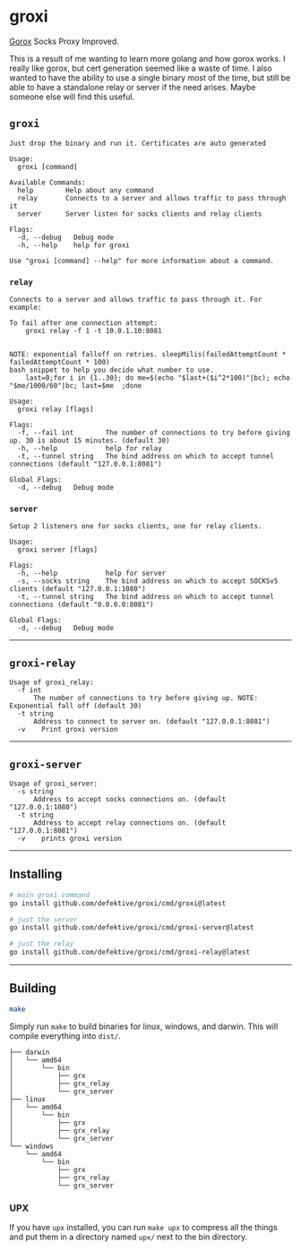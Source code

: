 groxi
=============
[Gorox](https://github.com/klustic/gorocks) Socks Proxy Improved.

This is a result of me wanting to learn more golang and how gorox works. I really like gorox, but cert generation seemed like a waste of time. I also wanted to have the ability to use a single binary most of the time, but still be able to have a standalone relay or server if the need arises. Maybe someone else will find this useful.

`groxi`
------------
```
Just drop the binary and run it. Certificates are auto generated

Usage:
  groxi [command]

Available Commands:
  help        Help about any command
  relay       Connects to a server and allows traffic to pass through it
  server      Server listen for socks clients and relay clients

Flags:
  -d, --debug   Debug mode
  -h, --help    help for groxi

Use "groxi [command] --help" for more information about a command.
```

### `relay`

```
Connects to a server and allows traffic to pass through it. For example:

To fail after one connection attempt:
    groxi relay -f 1 -t 10.0.1.10:8081


NOTE: exponential falloff on retries. sleepMilis(failedAttemptCount * failedAttemptCount * 100)
bash snippet to help you decide what number to use.
    last=0;for i in {1..30}; do me=$(echo "$last+($i^2*100)"|bc); echo "$me/1000/60"|bc; last=$me  ;done

Usage:
  groxi relay [flags]

Flags:
  -f, --fail int        The number of connections to try before giving up. 30 is about 15 minutes. (default 30)
  -h, --help            help for relay
  -t, --tunnel string   The bind address on which to accept tunnel connections (default "127.0.0.1:8081")

Global Flags:
  -d, --debug   Debug mode
```

### `server`

```
Setup 2 listeners one for socks clients, one for relay clients.

Usage:
  groxi server [flags]

Flags:
  -h, --help            help for server
  -s, --socks string    The bind address on which to accept SOCKSv5 clients (default "127.0.0.1:1080")
  -t, --tunnel string   The bind address on which to accept tunnel connections (default "0.0.0.0:8081")

Global Flags:
  -d, --debug   Debug mode
```

*******

`groxi-relay`
-------------------

```
Usage of groxi_relay:
  -f int
      The number of connections to try before giving up. NOTE: Exponential fall off (default 30)
  -t string
      Address to connect to server on. (default "127.0.0.1:8081")
  -v	Print groxi version
```

******

`groxi-server`
-------------------

```
Usage of groxi_server:
  -s string
      Address to accept socks connections on. (default "127.0.0.1:1080")
  -t string
      Address to accept relay connections on. (default "127.0.0.1:8081")
  -v	prints groxi version
```

**************

Installing
----------

```bash
# main groxi command
go install github.com/defektive/groxi/cmd/groxi@latest

# just the server
go install github.com/defektive/groxi/cmd/groxi-server@latest

# just the relay
go install github.com/defektive/groxi/cmd/groxi-relay@latest
```

**************

Building
--------

```bash
make
```

Simply run `make` to build binaries for linux, windows, and darwin. This will compile everything into `dist/`.

```
├── darwin
│   └── amd64
│       └── bin
│           ├── grx
│           ├── grx_relay
│           └── grx_server
├── linux
│   └── amd64
│       └── bin
│           ├── grx
│           ├── grx_relay
│           └── grx_server
└── windows
    └── amd64
        └── bin
            ├── grx
            ├── grx_relay
            └── grx_server
```


### UPX

If you have `upx` installed, you can run `make upx` to compress all the things and put them in a directory named `upx/` next to the bin directory.
